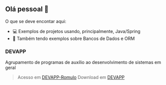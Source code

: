 ## Olá pessoal 👋

O que se deve encontar aqui:

- 💻 Exemplos de projetos usando, principalmente, Java/Spring
- 📃 Também tendo exemplos sobre Bancos de Dados e ORM

### DEVAPP

Agrupamento de programas de auxílio ao desenvolvimento de sistemas em geral
> Acesso em [DEVAPP-Romulo](https://github.com/rfdouro/DEVAPP)
> Download em [DEVAPP]([https://github.com/rfdouro/DEVAPP](https://github.com/rfdouro/DEVAPP/archive/refs/heads/master.zip))

<!--
**rfdouro/rfdouro** is a ✨ _special_ ✨ repository because its `README.md` (this file) appears on your GitHub profile.

Here are some ideas to get you started:

- 🔭 I’m currently working on ...
- 🌱 I’m currently learning ...
- 👯 I’m looking to collaborate on ...
- 🤔 I’m looking for help with ...
- 💬 Ask me about ...
- 📫 How to reach me: ...
- 😄 Pronouns: ...
- ⚡ Fun fact: ...
-->
